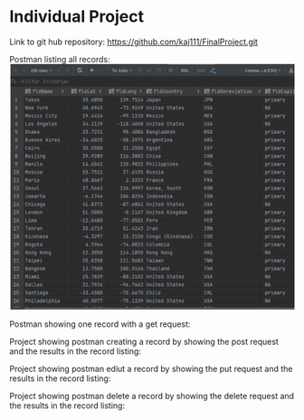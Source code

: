 # Individual Project

Link to git hub repository: https://github.com/kaj111/FinalProject.git

Postman listing all records:   
![image](screenshots/imageone.JPG)

Postman showing one record with a get request: 

Project showing postman creating a record by showing the post request and the results in the record listing: 

Project showing postman ediut a record by showing the put request and the results in the record listing: 

Project showing postman delete a record by showing the delete request and the results in the record listing:

